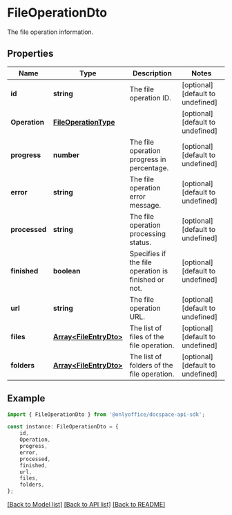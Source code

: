 # FileOperationDto

The file operation information.

## Properties

Name | Type | Description | Notes
------------ | ------------- | ------------- | -------------
**id** | **string** | The file operation ID. | [optional] [default to undefined]
**Operation** | [**FileOperationType**](FileOperationType.md) |  | [optional] [default to undefined]
**progress** | **number** | The file operation progress in percentage. | [optional] [default to undefined]
**error** | **string** | The file operation error message. | [optional] [default to undefined]
**processed** | **string** | The file operation processing status. | [optional] [default to undefined]
**finished** | **boolean** | Specifies if the file operation is finished or not. | [optional] [default to undefined]
**url** | **string** | The file operation URL. | [optional] [default to undefined]
**files** | [**Array&lt;FileEntryDto&gt;**](FileEntryDto.md) | The list of files of the file operation. | [optional] [default to undefined]
**folders** | [**Array&lt;FileEntryDto&gt;**](FileEntryDto.md) | The list of folders of the file operation. | [optional] [default to undefined]

## Example

```typescript
import { FileOperationDto } from '@onlyoffice/docspace-api-sdk';

const instance: FileOperationDto = {
    id,
    Operation,
    progress,
    error,
    processed,
    finished,
    url,
    files,
    folders,
};
```

[[Back to Model list]](../README.md#documentation-for-models) [[Back to API list]](../README.md#documentation-for-api-endpoints) [[Back to README]](../README.md)
